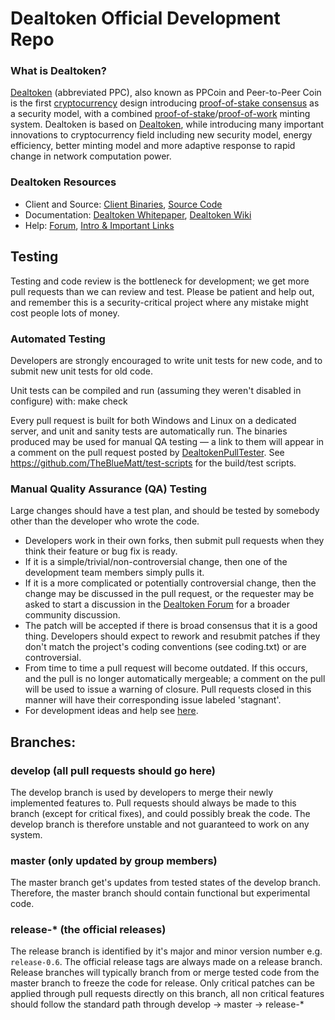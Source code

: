 
Dealtoken Official Development Repo
==================================





### What is Dealtoken?
[Dealtoken](https://Dealtoken.net) (abbreviated PPC), also known as PPCoin and Peer-to-Peer Coin is the first [cryptocurrency](https://en.wikipedia.org/wiki/Cryptocurrency) design introducing [proof-of-stake consensus](https://Dealtoken.net/assets/paper/Dealtoken-paper.pdf) as a security model, with a combined [proof-of-stake](https://Dealtoken.net/assets/paper/Dealtoken-paper.pdf)/[proof-of-work](https://en.wikipedia.org/wiki/Proof-of-work_system) minting system. Dealtoken is based on [Dealtoken](https://Dealtoken.org), while introducing many important innovations to cryptocurrency field including new security model, energy efficiency, better minting model and more adaptive response to rapid change in network computation power.

### Dealtoken Resources
* Client and Source:
[Client Binaries](https://Dealtoken.net/download),
[Source Code](https://github.com/Dealtoken/Dealtoken)
* Documentation: [Dealtoken Whitepaper](https://Dealtoken.net/whitepaper),
[Dealtoken Wiki](https://github.com/Dealtoken/Dealtoken/wiki)
* Help: 
[Forum](https://talk.Dealtoken.net),
[Intro & Important Links](https://talk.Dealtoken.net/t/what-is-Dealtoken-intro-important-links/2889)

Testing
-------

Testing and code review is the bottleneck for development; we get more pull
requests than we can review and test. Please be patient and help out, and
remember this is a security-critical project where any mistake might cost people
lots of money.

### Automated Testing

Developers are strongly encouraged to write unit tests for new code, and to
submit new unit tests for old code.

Unit tests can be compiled and run (assuming they weren't disabled in configure) with:
  make check

Every pull request is built for both Windows and Linux on a dedicated server,
and unit and sanity tests are automatically run. The binaries produced may be
used for manual QA testing — a link to them will appear in a comment on the
pull request posted by [DealtokenPullTester](https://github.com/DealtokenPullTester). See https://github.com/TheBlueMatt/test-scripts
for the build/test scripts.

### Manual Quality Assurance (QA) Testing

Large changes should have a test plan, and should be tested by somebody other
than the developer who wrote the code.

* Developers work in their own forks, then submit pull requests when they think their feature or bug fix is ready.
* If it is a simple/trivial/non-controversial change, then one of the development team members simply pulls it.
* If it is a more complicated or potentially controversial change, then the change may be discussed in the pull request, or the requester may be asked to start a discussion in the [Dealtoken Forum](https://talk.Dealtoken.net) for a broader community discussion. 
* The patch will be accepted if there is broad consensus that it is a good thing. Developers should expect to rework and resubmit patches if they don't match the project's coding conventions (see coding.txt) or are controversial.
* From time to time a pull request will become outdated. If this occurs, and the pull is no longer automatically mergeable; a comment on the pull will be used to issue a warning of closure.  Pull requests closed in this manner will have their corresponding issue labeled 'stagnant'.
* For development ideas and help see [here](https://talk.Dealtoken.net/c/protocol).

## Branches:

### develop (all pull requests should go here)
The develop branch is used by developers to merge their newly implemented features to.
Pull requests should always be made to this branch (except for critical fixes), and could possibly break the code.
The develop branch is therefore unstable and not guaranteed to work on any system.

### master (only updated by group members)
The master branch get's updates from tested states of the develop branch.
Therefore, the master branch should contain functional but experimental code.

### release-* (the official releases)
The release branch is identified by it's major and minor version number e.g. `release-0.6`.
The official release tags are always made on a release branch.
Release branches will typically branch from or merge tested code from the master branch to freeze the code for release.
Only critical patches can be applied through pull requests directly on this branch, all non critical features should follow the standard path through develop -> master -> release-*
